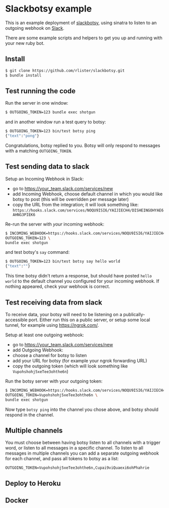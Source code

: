 # Slackbotsy example

This is an example deployment of
[slackbotsy](https://github.com/rlister/slackbotsy), using sinatra to
listen to an outgoing webhook on [Slack](https://slack.com/).

There are some example scripts and helpers to get you up and running
with your new ruby bot.

## Install

```sh
$ git clone https://github.com/rlister/slackbotsy.git
$ bundle install
```

## Test running the code

Run the server in one window:

```sh
$ OUTGOING_TOKEN=123 bundle exec shotgun
```

and in another window run a test query to botsy:

```sh
$ OUTGOING_TOKEN=123 bin/test botsy ping
{"text":"pong"}
```

Congratulations, botsy replied to you. Botsy will only respond to
messages with a matching `OUTGOING_TOKEN`.

## Test sending data to slack

Setup an Incoming Webhook in Slack:

- go to https://your_team.slack.com/services/new
- add Incoming Webhook, choose default channel in which you would like
  botsy to post (this will be overridden per message later)
- copy the URL from the integration; it will look something like:
  `https://hooks.slack.com/services/NOQU9ISI6/YAIJIECH4/DISHEINGOHYAE6AHNG3PIEK6`

Re-run the server with _your_ incoming webhook:

```sh
$ INCOMING_WEBHOOK=https://hooks.slack.com/services/NOQU9ISI6/YAIJIECH4/DISHEINGOHYAE6AHNG3PIEK6 \
OUTGOING_TOKEN=123 \
bundle exec shotgun
```

and test botsy's `say` command:

```sh
$ OUTGOING_TOKEN=123 bin/test botsy say hello world
{"text":""}
```

This time botsy didn't return a response, but should have posted `hello world`
to the default channel you configured for your incoming webhook. If nothing
appeared, check your webhook is correct.

## Test receiving data from slack

To receive data, your botsy will need to be listening on a
publically-accessible port. Either run this on a public server, or
setup some local tunnel, for example using https://ngrok.com/.

Setup at least one outgoing webhook:

- go to https://your_team.slack.com/services/new
- add Outgoing Webhook:
- choose a channel for botsy to listen
- add your URL for botsy (for example your ngrok forwarding URL)
- copy the outgoing token (which will look something like `Vupohshohj5xeTee3ohthe6n`)

Run the botsy server with your outgoing token:

```sh
$ INCOMING_WEBHOOK=https://hooks.slack.com/services/NOQU9ISI6/YAIJIECH4/DISHEINGOHYAE6AHNG3PIEK6 \
OUTGOING_TOKEN=Vupohshohj5xeTee3ohthe6n \
bundle exec shotgun
```

Now type `botsy ping` into the channel you chose above, and botsy
should respond in the channel.

## Multiple channels

You must choose between having botsy listen to all channels with a
trigger word, or listen to all messages in a specific channel. To
listen to all messages in multiple channels you can add a separate
outgoing webhook for each channel, and pass all tokens to botsy as a list:

```
OUTGOING_TOKEN=Vupohshohj5xeTee3ohthe6n,Cupai9viQuaexi6ohPhahrie
```

## Deploy to Heroku

## Docker
